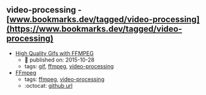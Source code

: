 video-processing - [www.bookmarks.dev/tagged/video-processing](https://www.bookmarks.dev/tagged/video-processing)
---
* [High Quality Gifs with FFMPEG ](https://medium.com/@colten_jackson/doing-the-gif-thing-on-debian-82b9760a8483)
    * :calendar: published on: 2015-10-28
    * tags: [gif](../tagged/gif.md), [ffmpeg](../tagged/ffmpeg.md), [video-processing](../tagged/video-processing.md)
* [
FFmpeg](https://www.ffmpeg.org/)
    * tags: [ffmpeg](../tagged/ffmpeg.md), [video-processing](../tagged/video-processing.md)
    * :octocat: [github url](https://www.ffmpeg.org/download.html#get-sources)
